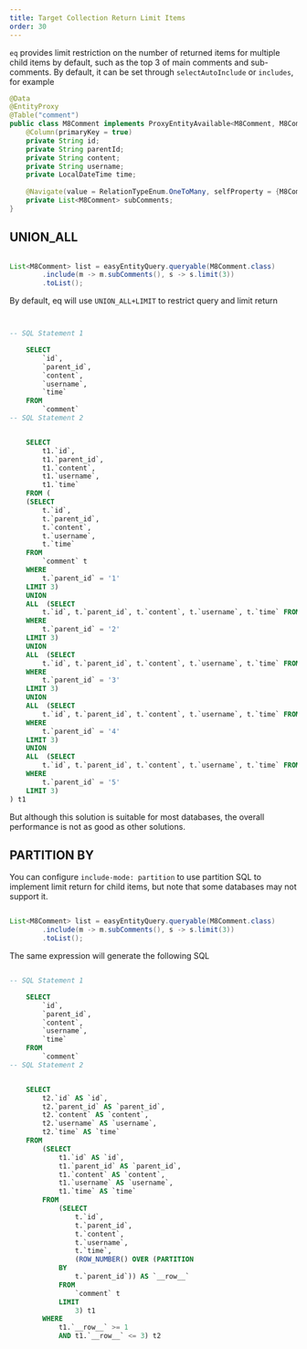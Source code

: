 ```yaml
---
title: Target Collection Return Limit Items
order: 30
---
```

`eq` provides limit restriction on the number of returned items for multiple child items by default, such as the top 3 of main comments and sub-comments. By default, it can be set through `selectAutoInclude` or `includes`, for example

```java
@Data
@EntityProxy
@Table("comment")
public class M8Comment implements ProxyEntityAvailable<M8Comment, M8CommentProxy> {
    @Column(primaryKey = true)
    private String id;
    private String parentId;
    private String content;
    private String username;
    private LocalDateTime time;
    
    @Navigate(value = RelationTypeEnum.OneToMany, selfProperty = {M8CommentProxy.Fields.id}, targetProperty = {M8CommentProxy.Fields.parentId})
    private List<M8Comment> subComments;
}
```

## UNION_ALL
```java

List<M8Comment> list = easyEntityQuery.queryable(M8Comment.class)
        .include(m -> m.subComments(), s -> s.limit(3))
        .toList();
```

By default, eq will use `UNION_ALL+LIMIT` to restrict query and limit return
```sql


-- SQL Statement 1

    SELECT
        `id`,
        `parent_id`,
        `content`,
        `username`,
        `time` 
    FROM
        `comment`
-- SQL Statement 2


    SELECT
        t1.`id`,
        t1.`parent_id`,
        t1.`content`,
        t1.`username`,
        t1.`time` 
    FROM ( 
    (SELECT
        t.`id`,
        t.`parent_id`,
        t.`content`,
        t.`username`,
        t.`time` 
    FROM
        `comment` t 
    WHERE
        t.`parent_id` = '1' 
    LIMIT 3)  
    UNION
    ALL  (SELECT
        t.`id`, t.`parent_id`, t.`content`, t.`username`, t.`time` FROM `comment` t 
    WHERE
        t.`parent_id` = '2' 
    LIMIT 3)  
    UNION
    ALL  (SELECT
        t.`id`, t.`parent_id`, t.`content`, t.`username`, t.`time` FROM `comment` t 
    WHERE
        t.`parent_id` = '3' 
    LIMIT 3)  
    UNION
    ALL  (SELECT
        t.`id`, t.`parent_id`, t.`content`, t.`username`, t.`time` FROM `comment` t 
    WHERE
        t.`parent_id` = '4' 
    LIMIT 3)  
    UNION
    ALL  (SELECT
        t.`id`, t.`parent_id`, t.`content`, t.`username`, t.`time` FROM `comment` t 
    WHERE
        t.`parent_id` = '5' 
    LIMIT 3) 
) t1
```

But although this solution is suitable for most databases, the overall performance is not as good as other solutions.

## PARTITION BY

You can configure `include-mode: partition` to use partition SQL to implement limit return for child items, but note that some databases may not support it.

```java

List<M8Comment> list = easyEntityQuery.queryable(M8Comment.class)
        .include(m -> m.subComments(), s -> s.limit(3))
        .toList();
```
The same expression will generate the following SQL
```sql

-- SQL Statement 1

    SELECT
        `id`,
        `parent_id`,
        `content`,
        `username`,
        `time` 
    FROM
        `comment`
-- SQL Statement 2


    SELECT
        t2.`id` AS `id`,
        t2.`parent_id` AS `parent_id`,
        t2.`content` AS `content`,
        t2.`username` AS `username`,
        t2.`time` AS `time` 
    FROM
        (SELECT
            t1.`id` AS `id`,
            t1.`parent_id` AS `parent_id`,
            t1.`content` AS `content`,
            t1.`username` AS `username`,
            t1.`time` AS `time` 
        FROM
            (SELECT
                t.`id`,
                t.`parent_id`,
                t.`content`,
                t.`username`,
                t.`time`,
                (ROW_NUMBER() OVER (PARTITION 
            BY
                t.`parent_id`)) AS `__row__` 
            FROM
                `comment` t 
            LIMIT
                3) t1 
        WHERE
            t1.`__row__` >= 1 
            AND t1.`__row__` <= 3) t2

```

